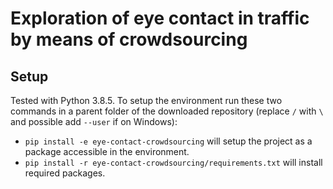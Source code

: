 Exploration of eye contact in traffic by means of crowdsourcing
=======

## Setup
Tested with Python 3.8.5. To setup the environment run these two commands in a parent folder of the downloaded repository (replace `/` with `\` and possible add `--user` if on Windows):
- `pip install -e eye-contact-crowdsourcing` will setup the project as a package accessible in the environment.
- `pip install -r eye-contact-crowdsourcing/requirements.txt` will install required packages.
